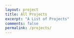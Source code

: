 ```yaml
---
layout: project
title: All Projects
excerpt: "A List of Projects"
comments: false
permalink: /projects/
---
```

